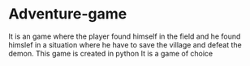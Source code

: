 # Adventure-game
It is an game where the player found himself in the field and he found himslef in a situation where he have to save the village and defeat the demon.
This game is created in python
It is a game of choice
